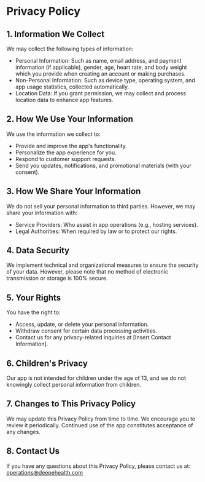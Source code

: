 # Privacy Policy

## 1. Information We Collect
We may collect the following types of information:
- Personal Information: Such as name, email address, and payment information (if applicable), gender, age, heart rate, and body weight which you provide when creating an account or making purchases.
-	Non-Personal Information: Such as device type, operating system, and app usage statistics, collected automatically.
-	Location Data: If you grant permission, we may collect and process location data to enhance app features.
## 2. How We Use Your Information
We use the information we collect to:
-	Provide and improve the app's functionality.
-	Personalize the app experience for you.
-	Respond to customer support requests.
-	Send you updates, notifications, and promotional materials (with your consent).
## 3. How We Share Your Information
We do not sell your personal information to third parties. However, we may share your information with:
-	Service Providers: Who assist in app operations (e.g., hosting services).
-	Legal Authorities: When required by law or to protect our rights.
## 4. Data Security
We implement technical and organizational measures to ensure the security of your data. However, please note that no method of electronic transmission or storage is 100% secure.
## 5. Your Rights
You have the right to:
-	Access, update, or delete your personal information.
-	Withdraw consent for certain data processing activities.
-	Contact us for any privacy-related inquiries at [Insert Contact Information].
## 6. Children's Privacy
Our app is not intended for children under the age of 13, and we do not knowingly collect personal information from children.
## 7. Changes to This Privacy Policy
We may update this Privacy Policy from time to time. We encourage you to review it periodically. Continued use of the app constitutes acceptance of any changes.
## 8. Contact Us
If you have any questions about this Privacy Policy, please contact us at:
operations@deepehealth.com

